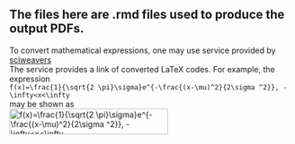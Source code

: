 ## The files here are .rmd files used to produce the output PDFs.

To convert mathematical expressions, one may use service provided by [sciweavers](http://www.sciweavers.org/free-online-latex-equation-editor "Go to sciweaver")\
The service provides a link of converted LaTeX codes. For example, the expression\
`f(x)=\frac{1}{\sqrt{2 \pi}\sigma}e^{-\frac{(x-\mu)^2}{2\sigma ^2}}, -\infty<x<\infty`\
may be shown as\
<img src="http://www.sciweavers.org/tex2img.php?eq=f%28x%29%3D%5Cfrac%7B1%7D%7B%5Csqrt%7B2%20%5Cpi%7D%5Csigma%7De%5E%7B-%5Cfrac%7B%28x-%5Cmu%29%5E2%7D%7B2%5Csigma%20%5E2%7D%7D%2C%20-%5Cinfty%3Cx%3C%5Cinfty&bc=White&fc=Black&im=jpg&fs=12&ff=arev&edit=0" align="center" border="0" alt="f(x)=\frac{1}{\sqrt{2 \pi}\sigma}e^{-\frac{(x-\mu)^2}{2\sigma ^2}}, -\infty<x<\infty" width="282" height="46" ></x>
